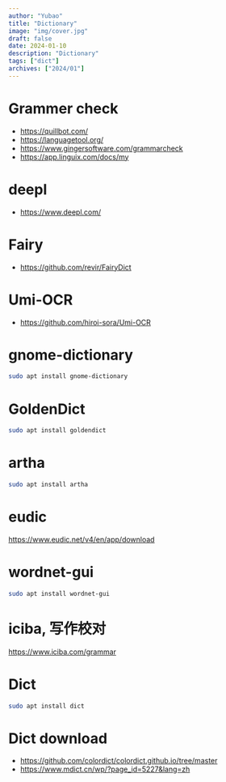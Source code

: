 ```yaml
---
author: "Yubao"
title: "Dictionary"
image: "img/cover.jpg"
draft: false
date: 2024-01-10
description: "Dictionary"
tags: ["dict"]
archives: ["2024/01"]
---
```


# Grammer check
- https://quillbot.com/
- https://languagetool.org/
- https://www.gingersoftware.com/grammarcheck
- https://app.linguix.com/docs/my

# deepl

- https://www.deepl.com/

# Fairy
- https://github.com/revir/FairyDict

# Umi-OCR
- https://github.com/hiroi-sora/Umi-OCR

# gnome-dictionary

```sh
sudo apt install gnome-dictionary
```

# GoldenDict

```sh
sudo apt install goldendict
```

# artha

```sh
sudo apt install artha
```
# eudic

https://www.eudic.net/v4/en/app/download

# wordnet-gui

```sh
sudo apt install wordnet-gui
```

# iciba, 写作校对 

https://www.iciba.com/grammar

# Dict

```sh
sudo apt install dict
```

# Dict download
- https://github.com/colordict/colordict.github.io/tree/master
- https://www.mdict.cn/wp/?page_id=5227&lang=zh


